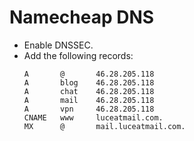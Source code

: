 # Namecheap DNS
- Enable DNSSEC.
- Add the following records:
  ```
  A       @       46.28.205.118
  A       blog    46.28.205.118
  A       chat    46.28.205.118
  A       mail    46.28.205.118
  A       vpn     46.28.205.118
  CNAME   www     luceatmail.com.
  MX      @       mail.luceatmail.com.
  ```
